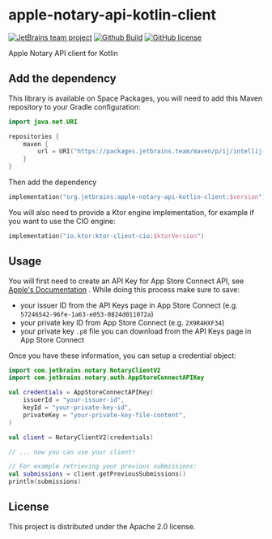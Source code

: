 # apple-notary-api-kotlin-client

[![JetBrains team project](http://jb.gg/badges/team.svg)](https://confluence.jetbrains.com/display/ALL/JetBrains+on+GitHub)
[![Github Build](https://github.com/JetBrains/apple-notary-api-kotlin-client/actions/workflows/build.yml/badge.svg)](https://github.com/JetBrains/apple-notary-api-kotlin-client/actions/workflows/build.yml)
[![GitHub license](https://img.shields.io/badge/license-APACHE_2.0-blue.svg)](https://github.com/JetBrains/apple-notary-api-kotlin-client/blob/main/LICENSE)

Apple Notary API client for Kotlin

## Add the dependency

This library is available on Space Packages, you will need to add this Maven repository to your Gradle configuration:

```kotlin
import java.net.URI

repositories {
    maven {
        url = URI("https://packages.jetbrains.team/maven/p/ij/intellij-dependencies")
    }
}
```

Then add the dependency

```kotlin
implementation("org.jetbrains:apple-notary-api-kotlin-client:$version")
```

You will also need to provide a Ktor engine implementation, for example if you want to use the CIO engine:

```kotlin
implementation("io.ktor:ktor-client-cio:$ktorVersion")
```

## Usage

You will first need to create an API Key for App Store Connect API,
see [Apple's Documentation](https://developer.apple.com/documentation/appstoreconnectapi/creating_api_keys_for_app_store_connect_api)
.
While doing this process make sure to save:

- your issuer ID from the API Keys page in App Store Connect (e.g. `57246542-96fe-1a63-e053-0824d011072a`)
- your private key ID from App Store Connect (e.g. `2X9R4HXF34`)
- your private key `.p8` file you can download from the API Keys page in App Store Connect

Once you have these information, you can setup a credential object:

```kotlin
import com.jetbrains.notary.NotaryClientV2
import com.jetbrains.notary.auth.AppStoreConnectAPIKey

val credentials = AppStoreConnectAPIKey(
    issuerId = "your-issuer-id",
    keyId = "your-private-key-id",
    privateKey = "your-private-key-file-content",
)

val client = NotaryClientV2(credentials)

// ... now you can use your client!

// For example retrieving your previous submissions:
val submissions = client.getPreviousSubmissions()
println(submissions)
```

## License

This project is distributed under the Apache 2.0 license.
